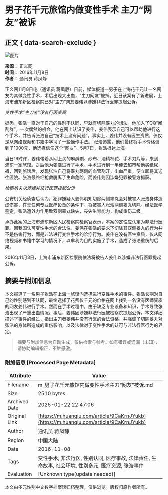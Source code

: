 # 男子花千元旅馆内做变性手术 主刀“网友”被诉

## 正文 { data-search-exclude }


![图片](https://rs2.huanqiucdn.cn/huanqiu/image/m/share.jpg)

**来源：** 正义网  
**时间：** 2016年11月8日  
**作者：** 通讯员 蒋凤静  

正义网11月8日电（通讯员 蒋凤静）日前，媒体报道一男子在上海花千元让一名网友为其做变性手术，术后出现大出血，“主刀网友”被捕。近日该案有了新进展，上海市浦东新区检察院已对“主刀”网友姜伟以涉嫌非法行医罪提起公诉。

*变性手术“主刀者”没有行医资质*

据悉，张浩一直对于自己的性别不认同，早就有切除睾丸的想法。他加入了QQ“阉割群”。一次偶然的机会，他在网上认识了姜伟，姜伟表示自己可以帮助他进行这个手术，并告诉张浩自己“技术上没有问题”。事实上，姜伟并没有医生资质，仅仅是从网络视频和书籍中学习了一些操作手法。 张浩透露，他们最终将手术价格谈到了1000元，他选择信任这个“网友”。5月7日，张浩抵达上海。

当日19时许，姜伟带着从网上买的麻醉剂、纱布、酒精棉花、手术刀片等，来到浦东一家旅馆。之后他为张浩进行了手术，手术进行到一半便去超市帮他买纸尿裤，回到旅馆后，发现张浩自己将睾丸两侧的血管割开，出血严重，便立即将其送往医院。张浩最终经抢救脱离了生命危险，而姜伟则因涉嫌犯罪被警方抓获。

*检察机关以涉嫌非法行医罪提起公诉*

公安机关经侦查后认为，犯罪嫌疑人姜伟明知切除两侧睾丸会对被害人张浩身体造成伤害，在无任何专业医疗设备的条件下，将被害人张浩两侧睾丸切除。经法医学鉴定，张浩遭外力作用致双侧睾丸缺失，丧失生育能力，构成重伤二级。

承办此案的上海市浦东新区人民检察院检察官表示，本案的定性应认定为非法行医罪。因我国认可变性手术的合法性，姜伟在张浩的要求下切除其双侧睾丸的行为并不是伤害行为，而是非法进行变性手术的诊疗行为。姜伟在没有医生资质，仅从网络视频和书籍中学习的情况下，以牟利为目的实施了手术，造成了张浩重伤的后果。

2016年11月3日，上海市浦东新区检察院依法将被告人姜伟以涉嫌非法行医罪提起公诉。
<!-- tcd_original_link https://m.huanqiu.com/article/9CaKrnJYukb -->


## 摘要与附加信息

<!-- tcd_abstract -->
本文报道了一名男子张浩在上海一旅馆内选择进行变性手术的事件。张浩长期对自己的性别感到不认同，最终选择了花费仅千元的价格在网上找到一名没有医师资质的网友姜伟进行手术。然而在手术过程中，由于缺乏专业设备和知识，手术导致张浩出现了严重出血情况。事后，姜伟因涉嫌非法行医被检察院提起公诉。本文详细描述了事件的经过，指出主刀者姜伟并没有行医的合法资格，并强调了切除睾丸对张浩的身体所造成的重伤影响，以及法律对于变性手术的认可与非法行医行为的界定。
<!-- tcd_abstract_end -->

> 摘要与附加信息为自动生成，仅供检索与参考。如有错误或遗漏（未知），请协助编辑指正，不胜感激。

### 附加信息 [Processed Page Metadata]

| Attribute       | Value                                  |
|-----------------|----------------------------------------|
| Filename        | m_男子花千元旅馆内做变性手术主刀“网友”被诉.md                             |
| Size            | 2510 bytes                           |
| Archived Date   | 2025-01-22 22:47:06                             |
| Original Link   | [https://m.huanqiu.com/article/9CaKrnJYukb](https://m.huanqiu.com/article/9CaKrnJYukb)                       |
| Author          | 通讯员 蒋凤静                               |
| Region          | 中国大陆                               |
| Date            | 2016-11-08                                 |
| Tags            | 变性手术, 非法行医, 性别认同, 医疗事故, 法律责任, 生命故事, 社会环境, 性别多元, 医疗资源, 张浩事件                                 |
| Evaluation            | [Unknown type(update needed)]                                 |
<!-- tcd_table_end -->

本文由多元性别中文数字档案馆归档整理，仅供浏览。版权归原作者所有。
